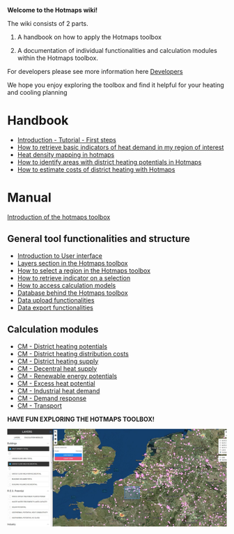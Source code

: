 **Welcome to the Hotmaps wiki!**

The wiki consists of 2 parts.

1) A handbook on how to apply the Hotmaps toolbox

2) A documentation of individual functionalities and calculation modules within the Hotmaps toolbox.

For developers please see more information here [Developers](Developers)

We hope you enjoy exploring the toolbox and find it helpful for your heating and cooling planning



# Handbook
* [Introduction - Tutorial - First steps](Handbook_Introduction)
* [How to retrieve basic indicators of heat demand in my region of interest](Handbook_indicators)
* [Heat density mapping in hotmaps](Handbook_Heat_density_mapping)
* [How to identify areas with district heating potentials in Hotmaps](Handbook_district_heating_potentials)  
* [How to estimate costs of district heating with Hotmaps](tutorial5)  

# Manual
[Introduction of the hotmaps toolbox](Introduction_manual)

## General tool functionalities and structure
* [Introduction to User interface](Intro_UI)
* [Layers section in the Hotmaps toolbox](Layer_section)
* [How to select a region in the Hotmaps toolbox](Region_selection)
* [How to retrieve indicator on a selection](Indicators_section)
* [How to access calculation models](CM_access)
* [Database behind the Hotmaps toolbox](Database_of_Hotmaps)
* [Data upload functionalities](Data_upload)
* [Data export functionalities](Data_export)

## Calculation modules
* [CM - District heating potentials](CM_DH_potentials)
* [CM - District heating distribution costs](CM_DH_distribution_costs)
* [CM - District heating supply](CM_DH_supply)
* [CM - Decentral heat supply](CM_decentral_costs)  
* [CM - Renewable energy potentials](CM_renewable_potentials)
* [CM - Excess heat potential](CM_excess_heat)
* [CM - Industrial heat demand](CM_industrial_heat_demand)
* [CM - Demand response](CM_demand_response)
* [CM - Transport](CM_transport)


**HAVE FUN EXPLORING THE HOTMAPS TOOLBOX!**


![](https://github.com/HotMaps/hotmaps_wiki/blob/master/Images/Hotmaps_test.JPG)